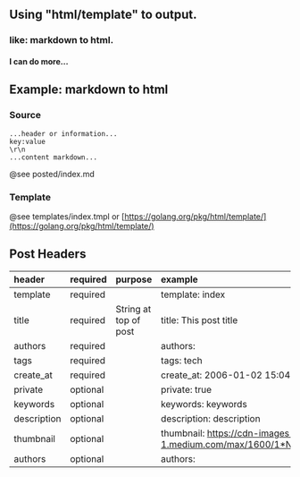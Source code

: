 ## Using "html/template" to output.
### like: markdown to html.
#### I can do more...

## Example: markdown to html
### Source
```
...header or information...
key:value
\r\n
...content markdown...
```
@see posted/index.md

### Template
@see templates/index.tmpl or [https://golang.org/pkg/html/template/](https://golang.org/pkg/html/template/)

## Post Headers
|header|required|purpose|example|
|:----|:----|:----|:----|
|template|required||template: index|
|title|required|String at top of post|title: This post title|
|authors|required||authors: |
|tags|required||tags: tech|
|create_at|required||create_at: 2006-01-02 15:04:05 -0700|
|private|optional||private: true|
|keywords|optional||keywords: keywords|
|description|optional||description: description|
|thumbnail|optional||thumbnail: https://cdn-images-1.medium.com/max/1600/1*Nst9mLu02tSxQCvkAo3L0A.png|
|authors|optional||authors: |